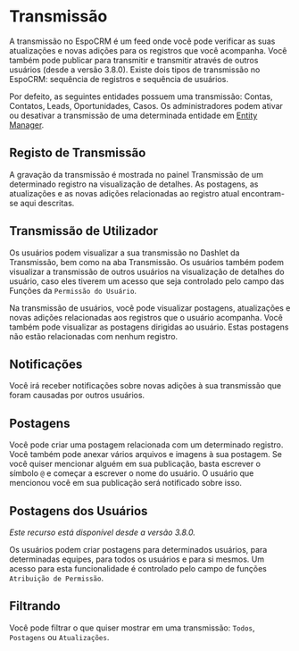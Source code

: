 # Transmissão

A transmissão no EspoCRM é um feed onde você pode verificar as suas atualizações e novas adições para os registros que você acompanha. Você também pode publicar para transmitir e transmitir através de outros usuários (desde a versão 3.8.0). Existe dois tipos de transmissão no EspoCRM: sequência de registros e sequência de usuários.

Por defeito, as seguintes entidades possuem uma transmissão: Contas, Contatos, Leads, Oportunidades, Casos. Os administradores podem ativar ou desativar a transmissão de uma determinada entidade em [Entity Manager](.../administração/entity-manager.md).

## Registo de Transmissão

A gravação da transmissão é mostrada no painel Transmissão de um determinado registro na visualização de detalhes. As postagens, as atualizações e as novas adições relacionadas ao registro atual encontram-se aqui descritas.

## Transmissão de Utilizador

Os usuários podem visualizar a sua transmissão no Dashlet da Transmissão, bem como na aba Transmissão. Os usuários também podem visualizar a transmissão de outros usuários na visualização de detalhes do usuário, caso eles tiverem um acesso que seja controlado pelo campo das Funções da `Permissão do Usuário`.

Na transmissão de usuários, você pode visualizar postagens, atualizações e novas adições relacionadas aos registros que o usuário acompanha. Você também pode visualizar as postagens dirigidas ao usuário. Estas postagens não estão relacionadas com nenhum registro.

## Notificações

Você irá receber notificações sobre novas adições à sua transmissão que foram causadas por outros usuários.

## Postagens

Você pode criar uma postagem relacionada com um determinado registro. Você também pode anexar vários arquivos e imagens à sua postagem. Se você quiser mencionar alguém em sua publicação, basta escrever o símbolo `@` e começar a escrever o nome do usuário. O usuário que mencionou você em sua publicação será notificado sobre isso.

## Postagens dos Usuários

_Este recurso está disponível desde a versão 3.8.0._

Os usuários podem criar postagens para determinados usuários, para determinadas equipes, para todos os usuários e para si mesmos. Um acesso para esta funcionalidade é controlado pelo campo de funções `Atribuição de Permissão`.

## Filtrando

Você pode filtrar o que quiser mostrar em uma transmissão: `Todos`,` Postagens` ou `Atualizações`.

